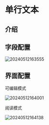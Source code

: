 # 单行文本

## 介绍

## 字段配置

![20240512163555](https://static-docs.nocobase.com/20240512163555.png)

## 界面配置

可编辑模式

![20240512164001](https://static-docs.nocobase.com/20240512164001.png)

阅读模式

![20240512164138](https://static-docs.nocobase.com/20240512164138.png)